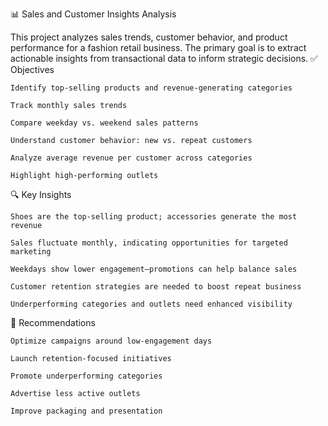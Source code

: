 📊 Sales and Customer Insights Analysis

This project analyzes sales trends, customer behavior, and product performance for a fashion retail business. The primary goal is to extract actionable insights from transactional data to inform strategic decisions.
✅ Objectives

    Identify top-selling products and revenue-generating categories

    Track monthly sales trends

    Compare weekday vs. weekend sales patterns

    Understand customer behavior: new vs. repeat customers

    Analyze average revenue per customer across categories

    Highlight high-performing outlets

🔍 Key Insights

    Shoes are the top-selling product; accessories generate the most revenue

    Sales fluctuate monthly, indicating opportunities for targeted marketing

    Weekdays show lower engagement—promotions can help balance sales

    Customer retention strategies are needed to boost repeat business

    Underperforming categories and outlets need enhanced visibility

📌 Recommendations

    Optimize campaigns around low-engagement days

    Launch retention-focused initiatives

    Promote underperforming categories

    Advertise less active outlets

    Improve packaging and presentation
